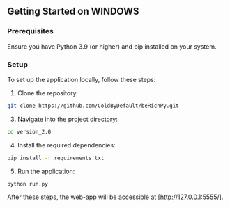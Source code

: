 ## Getting Started on WINDOWS 

### Prerequisites

Ensure you have Python 3.9 (or higher) and pip installed on your system.

### Setup

To set up the application locally, follow these steps:

1. Clone the repository:
```bash
git clone https://github.com/ColdByDefault/beRichPy.git
```
3. Navigate into the project directory:
```bash
cd version_2.0
```
4. Install the required dependencies:
```bash
pip install -r requirements.txt
```
5. Run the application:
```bash
python run.py
```

After these steps, the web-app will be accessible at [http://127.0.0.1:5555/].
